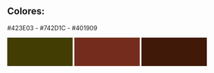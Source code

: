 ## Colores:

#423E03 - #742D1C - #401909

<img src="/design/colors/423e03.png" width="30%" height="auto" alt="#423E03" display="inline"> <img src="/design/colors/742d1c.png" width="30%" height="auto" alt="#742D1C" display="inline"> <img src="/design/colors/401909.png" width="30%" height="auto" alt="#401909" display="inline">
